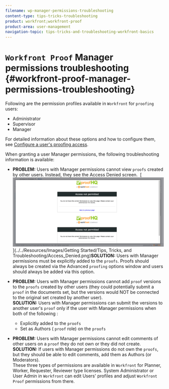 ```yaml
---
filename: wp-manager-permissions-troubleshooting
content-type: tips-tricks-troubleshooting
product: workfront;workfront-proof
product-area: user-management
navigation-topic: tips-tricks-and-troubleshooting-workfront-basics
---
```





# `Workfront Proof` Manager permissions troubleshooting {#workfront-proof-manager-permissions-troubleshooting}

Following are the permission profiles available in `Workfront` for `proofing` users:



* Administrator
* Supervisor
* Manager


For detailed information about these options and how to configure them, see [Configure a user's proofing access](configure-a-users-proofing-access.md).


When granting a user Manager permissions, the following troubleshooting information is available:



* **PROBLEM:** Users with Manager permissions cannot view `proofs` created by other users. Instead, they see the Access Denied screen.&nbsp; [ ![](assets/access-denied.png)  
  ](../../Resources/Images/Getting Started/Tips, Tricks, and Troubleshooting/Access_Denied.png)**SOLUTION:** Users with Manager permissions must be explicitly added to the `proofs`. Proofs should always be created via the Advanced `proofing` options window and users should always be added via this option.






* **PROBLEM:** Users with Manager permissions cannot add `proof` versions to the `proofs` created by other users (they could potentially submit a `proof` in the documents set, but the versions would NOT be connected to the original set created by another user).  
  **SOLUTION:** Users with Manager permissions can submit the versions to another user's `proof` only if the user with Manager permissions when both of the following : 
    
    
    * Explicitly added to the `proofs`
    * Set as Authors ( `proof` role) on the `proofs`
    
    
    






* **PROBLEM:** Users with Manager permissions cannot edit comments of other users on a `proof` they do not own or they did not create.  
  **SOLUTION:** If users with Manager permissions do not own the `proofs`, but they should be able to edit comments, add them as Authors (or Moderators).  
  These three types of permissions are available in `Workfront` for Planner, Worker, Requester, Reviewer type licenses. System Administrator or User Admin in `Workfront` can edit Users' profiles and adjust `Workfront Proof` permissions from there.&nbsp;



